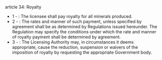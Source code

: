 article 34: Royalty

<ul>
			<li>1 - : The licensee shall pay royalty for all minerals produced. <ul>
			</ul></li>			<li>2 - : The rates and manner of such payment, unless specified by agreement shall be as determined by Regulations issued hereunder. The Regulation may specify the conditions under which the rate and manner of royalty payment shall be determined by agreement. <ul>
			</ul></li>			<li>3 - : The Licensing Authority may, in circumstances it deems appropriate, cause the reduction, suspension or waivers of the imposition of royalty by requesting the appropriate Government body. <ul>
			</ul></li></ul>